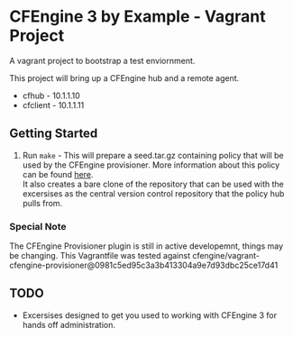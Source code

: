 CFEngine 3 by Example - Vagrant Project
=======================================

A vagrant project to bootstrap a test enviornment.

This project will bring up a CFEngine hub and a remote agent.

* cfhub - 10.1.1.10
* cfclient - 10.1.1.11

Getting Started
---------------

1. Run `make` - This will prepare a seed.tar.gz containing policy
   that will be used by the CFEngine provisioner. More information about
   this policy can be found [here](https://github.com/nickanderson/CFEngine-3-by-example-seed "CFEngine 3 by example seed repository").  
   It also creates a bare clone of the repository that can be used with
   the excersises as the central version control repository that the
   policy hub pulls from.

### Special Note ###
The CFEngine Provisioner plugin is still in active developemnt, things may be changing.
This Vagrantfile was tested against cfengine/vagrant-cfengine-provisioner@0981c5ed95c3a3b413304a9e7d93dbc25ce17d41

TODO
----
* Excersises designed to get you used to working with CFEngine 3 for hands off administration.
